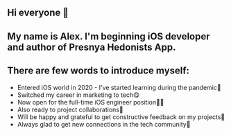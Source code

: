 ## Hi everyone 👋
## My name is Alex. I'm beginning iOS developer and author of Presnya Hedonists App.
## There are few words to introduce myself:
- Entered iOS world in 2020 - I've started learning during the pandemic🧐
- Switched my career in marketing to tech😋
- Now open for the full-time iOS engineer position🧑‍💻
- Also ready to project collaborations🤝
- Will be happy and grateful to get constructive feedback on my projects🙏
- Always glad to get new connections in the tech community🎉
